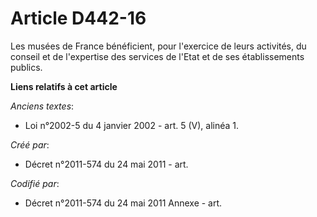 # Article D442-16

Les musées de France bénéficient, pour l'exercice de leurs activités, du conseil et de l'expertise des services de l'Etat et
de ses établissements publics.

**Liens relatifs à cet article**

_Anciens textes_:

  - Loi n°2002-5 du 4 janvier 2002 - art. 5 (V), alinéa 1.

_Créé par_:

  - Décret n°2011-574 du 24 mai 2011  - art.

_Codifié par_:

  - Décret n°2011-574 du 24 mai 2011 Annexe - art.
